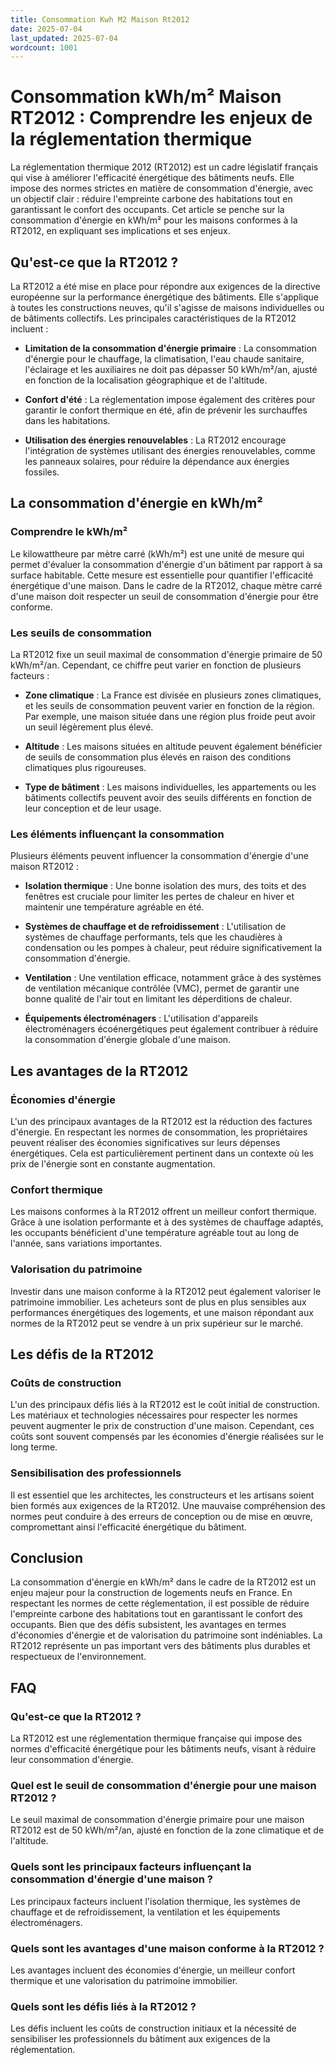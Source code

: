 ```yaml
---
title: Consommation Kwh M2 Maison Rt2012
date: 2025-07-04
last_updated: 2025-07-04
wordcount: 1001
---
```


# Consommation kWh/m² Maison RT2012 : Comprendre les enjeux de la réglementation thermique

La réglementation thermique 2012 (RT2012) est un cadre législatif français qui vise à améliorer l'efficacité énergétique des bâtiments neufs. Elle impose des normes strictes en matière de consommation d'énergie, avec un objectif clair : réduire l'empreinte carbone des habitations tout en garantissant le confort des occupants. Cet article se penche sur la consommation d'énergie en kWh/m² pour les maisons conformes à la RT2012, en expliquant ses implications et ses enjeux.

## Qu'est-ce que la RT2012 ?

La RT2012 a été mise en place pour répondre aux exigences de la directive européenne sur la performance énergétique des bâtiments. Elle s'applique à toutes les constructions neuves, qu'il s'agisse de maisons individuelles ou de bâtiments collectifs. Les principales caractéristiques de la RT2012 incluent :

- **Limitation de la consommation d'énergie primaire** : La consommation d'énergie pour le chauffage, la climatisation, l'eau chaude sanitaire, l'éclairage et les auxiliaires ne doit pas dépasser 50 kWh/m²/an, ajusté en fonction de la localisation géographique et de l'altitude.
  
- **Confort d'été** : La réglementation impose également des critères pour garantir le confort thermique en été, afin de prévenir les surchauffes dans les habitations.

- **Utilisation des énergies renouvelables** : La RT2012 encourage l'intégration de systèmes utilisant des énergies renouvelables, comme les panneaux solaires, pour réduire la dépendance aux énergies fossiles.

## La consommation d'énergie en kWh/m²

### Comprendre le kWh/m²

Le kilowattheure par mètre carré (kWh/m²) est une unité de mesure qui permet d'évaluer la consommation d'énergie d'un bâtiment par rapport à sa surface habitable. Cette mesure est essentielle pour quantifier l'efficacité énergétique d'une maison. Dans le cadre de la RT2012, chaque mètre carré d'une maison doit respecter un seuil de consommation d'énergie pour être conforme.

### Les seuils de consommation

La RT2012 fixe un seuil maximal de consommation d'énergie primaire de 50 kWh/m²/an. Cependant, ce chiffre peut varier en fonction de plusieurs facteurs :

- **Zone climatique** : La France est divisée en plusieurs zones climatiques, et les seuils de consommation peuvent varier en fonction de la région. Par exemple, une maison située dans une région plus froide peut avoir un seuil légèrement plus élevé.

- **Altitude** : Les maisons situées en altitude peuvent également bénéficier de seuils de consommation plus élevés en raison des conditions climatiques plus rigoureuses.

- **Type de bâtiment** : Les maisons individuelles, les appartements ou les bâtiments collectifs peuvent avoir des seuils différents en fonction de leur conception et de leur usage.

### Les éléments influençant la consommation

Plusieurs éléments peuvent influencer la consommation d'énergie d'une maison RT2012 :

- **Isolation thermique** : Une bonne isolation des murs, des toits et des fenêtres est cruciale pour limiter les pertes de chaleur en hiver et maintenir une température agréable en été.

- **Systèmes de chauffage et de refroidissement** : L'utilisation de systèmes de chauffage performants, tels que les chaudières à condensation ou les pompes à chaleur, peut réduire significativement la consommation d'énergie.

- **Ventilation** : Une ventilation efficace, notamment grâce à des systèmes de ventilation mécanique contrôlée (VMC), permet de garantir une bonne qualité de l'air tout en limitant les déperditions de chaleur.

- **Équipements électroménagers** : L'utilisation d'appareils électroménagers écoénergétiques peut également contribuer à réduire la consommation d'énergie globale d'une maison.

## Les avantages de la RT2012

### Économies d'énergie

L'un des principaux avantages de la RT2012 est la réduction des factures d'énergie. En respectant les normes de consommation, les propriétaires peuvent réaliser des économies significatives sur leurs dépenses énergétiques. Cela est particulièrement pertinent dans un contexte où les prix de l'énergie sont en constante augmentation.

### Confort thermique

Les maisons conformes à la RT2012 offrent un meilleur confort thermique. Grâce à une isolation performante et à des systèmes de chauffage adaptés, les occupants bénéficient d'une température agréable tout au long de l'année, sans variations importantes.

### Valorisation du patrimoine

Investir dans une maison conforme à la RT2012 peut également valoriser le patrimoine immobilier. Les acheteurs sont de plus en plus sensibles aux performances énergétiques des logements, et une maison répondant aux normes de la RT2012 peut se vendre à un prix supérieur sur le marché.

## Les défis de la RT2012

### Coûts de construction

L'un des principaux défis liés à la RT2012 est le coût initial de construction. Les matériaux et technologies nécessaires pour respecter les normes peuvent augmenter le prix de construction d'une maison. Cependant, ces coûts sont souvent compensés par les économies d'énergie réalisées sur le long terme.

### Sensibilisation des professionnels

Il est essentiel que les architectes, les constructeurs et les artisans soient bien formés aux exigences de la RT2012. Une mauvaise compréhension des normes peut conduire à des erreurs de conception ou de mise en œuvre, compromettant ainsi l'efficacité énergétique du bâtiment.

## Conclusion

La consommation d'énergie en kWh/m² dans le cadre de la RT2012 est un enjeu majeur pour la construction de logements neufs en France. En respectant les normes de cette réglementation, il est possible de réduire l'empreinte carbone des habitations tout en garantissant le confort des occupants. Bien que des défis subsistent, les avantages en termes d'économies d'énergie et de valorisation du patrimoine sont indéniables. La RT2012 représente un pas important vers des bâtiments plus durables et respectueux de l'environnement.

## FAQ

### Qu'est-ce que la RT2012 ?

La RT2012 est une réglementation thermique française qui impose des normes d'efficacité énergétique pour les bâtiments neufs, visant à réduire leur consommation d'énergie.

### Quel est le seuil de consommation d'énergie pour une maison RT2012 ?

Le seuil maximal de consommation d'énergie primaire pour une maison RT2012 est de 50 kWh/m²/an, ajusté en fonction de la zone climatique et de l'altitude.

### Quels sont les principaux facteurs influençant la consommation d'énergie d'une maison ?

Les principaux facteurs incluent l'isolation thermique, les systèmes de chauffage et de refroidissement, la ventilation et les équipements électroménagers.

### Quels sont les avantages d'une maison conforme à la RT2012 ?

Les avantages incluent des économies d'énergie, un meilleur confort thermique et une valorisation du patrimoine immobilier.

### Quels sont les défis liés à la RT2012 ?

Les défis incluent les coûts de construction initiaux et la nécessité de sensibiliser les professionnels du bâtiment aux exigences de la réglementation.